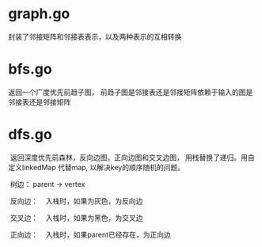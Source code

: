 # graph.go
  
  封装了邻接矩阵和邻接表表示，以及两种表示的互相转换
  
# bfs.go
  
  返回一个广度优先前趋子图， 前趋子图是邻接表还是邻接矩阵依赖于输入的图是邻接表还是邻接矩阵
  
# dfs.go
  返回深度优先前森林，反向边图，正向边图和交叉边图， 用栈替换了递归。用自定义linkedMap 代替map, 以解决key的顺序随机的问题。
  
  树边：
    parent -> vertex
    
  反向边：
    入栈时，如果为灰色，为反向边
    
  交叉边：
    入栈时，如果为黑色，为交叉边
    
  正向边：
    入栈时，如果parent已经存在，为正向边
